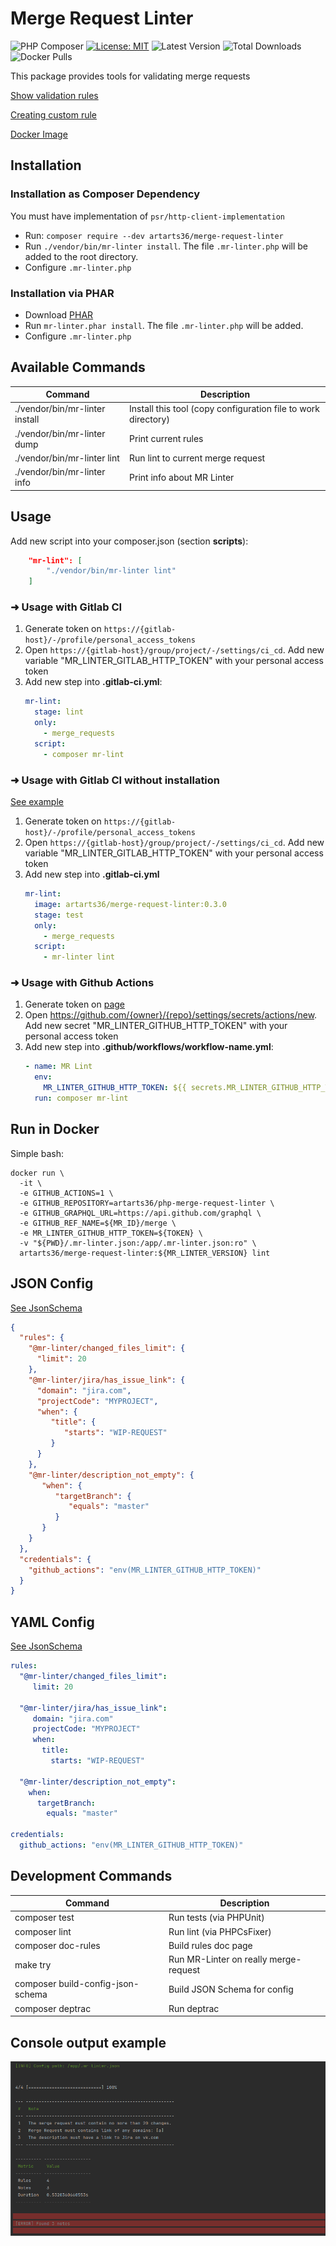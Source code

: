 # Merge Request Linter

![PHP Composer](https://github.com/ArtARTs36/php-merge-request-linter/workflows/PHP%20Composer/badge.svg?branch=master)
[![License: MIT](https://img.shields.io/badge/License-MIT-yellow.svg)](https://opensource.org/licenses/MIT)
![Latest Version](https://img.shields.io/packagist/v/artarts36/merge-request-linter)
![Total Downloads](https://poser.pugx.org/artarts36/merge-request-linter/d/total.svg)
![Docker Pulls](https://img.shields.io/docker/pulls/artarts36/merge-request-linter)

This package provides tools for validating merge requests

[Show validation rules](docs/rules.md)

[Creating custom rule](docs/custom_rule.md)

[Docker Image](https://hub.docker.com/repository/docker/artarts36/merge-request-linter)

## Installation

### Installation as Composer Dependency

You must have implementation of `psr/http-client-implementation`

* Run: `composer require --dev artarts36/merge-request-linter`
* Run `./vendor/bin/mr-linter install`. The file `.mr-linter.php` will be added to the root directory.
* Configure `.mr-linter.php`

### Installation via PHAR

* Download [PHAR](https://github.com/ArtARTs36/php-merge-request-linter/releases/latest/downloadmr-linter.phar)
* Run `mr-linter.phar install`. The file `.mr-linter.php` will be added.
* Configure `.mr-linter.php`

## Available Commands

| Command                        | Description                                                   |
|--------------------------------|---------------------------------------------------------------|
| ./vendor/bin/mr-linter install | Install this tool (copy configuration file to work directory) |
| ./vendor/bin/mr-linter dump    | Print current rules                                           |
| ./vendor/bin/mr-linter lint    | Run lint to current merge request                             |
| ./vendor/bin/mr-linter info    | Print info about MR Linter                                    |

## Usage

Add new script into your composer.json (section **scripts**):

```json
    "mr-lint": [
        "./vendor/bin/mr-linter lint"
    ]
```

### ➜ Usage with Gitlab CI

1. Generate token on `https://{gitlab-host}/-/profile/personal_access_tokens`
2. Open `https://{gitlab-host}/group/project/-/settings/ci_cd`. Add new variable "MR_LINTER_GITLAB_HTTP_TOKEN" with your personal access token
3. Add new step into **.gitlab-ci.yml**:
   ```yaml
   mr-lint:
     stage: lint
     only:
       - merge_requests
     script:
       - composer mr-lint
   ```

### ➜ Usage with Gitlab CI without installation

[See example](https://gitlab.com/artem_ukrainsky/mr-linter-testing/)

1. Generate token on `https://{gitlab-host}/-/profile/personal_access_tokens`
2. Open `https://{gitlab-host}/group/project/-/settings/ci_cd`. Add new variable "MR_LINTER_GITLAB_HTTP_TOKEN" with your personal access token
3. Add new step into **.gitlab-ci.yml**
   ```yaml
   mr-lint:
     image: artarts36/merge-request-linter:0.3.0
     stage: test
     only:
       - merge_requests
     script:
       - mr-linter lint
   ```

### ➜ Usage with Github Actions

1. Generate token on [page](https://github.com/settings/tokens/new)
2. Open https://github.com/{owner}/{repo}/settings/secrets/actions/new. Add new secret "MR_LINTER_GITHUB_HTTP_TOKEN" with your personal access token
3. Add new step into **.github/workflows/workflow-name.yml**:
    ```yml
    - name: MR Lint
      env:
        MR_LINTER_GITHUB_HTTP_TOKEN: ${{ secrets.MR_LINTER_GITHUB_HTTP_TOKEN }}
      run: composer mr-lint
    ```

## Run in Docker

Simple bash:
```shell
docker run \
  -it \
  -e GITHUB_ACTIONS=1 \
  -e GITHUB_REPOSITORY=artarts36/php-merge-request-linter \
  -e GITHUB_GRAPHQL_URL=https://api.github.com/graphql \
  -e GITHUB_REF_NAME=${MR_ID}/merge \
  -e MR_LINTER_GITHUB_HTTP_TOKEN=${TOKEN} \
  -v "${PWD}/.mr-linter.json:/app/.mr-linter.json:ro" \
  artarts36/merge-request-linter:${MR_LINTER_VERSION} lint
```

## JSON Config

[See JsonSchema](mr-linter-config-schema.json)

```json
{
  "rules": {
    "@mr-linter/changed_files_limit": {
      "limit": 20
    },
    "@mr-linter/jira/has_issue_link": {
      "domain": "jira.com",
      "projectCode": "MYPROJECT", 
      "when": {
         "title": {
            "starts": "WIP-REQUEST"
         }
      }
    },
    "@mr-linter/description_not_empty": {
       "when": {
          "targetBranch": {
             "equals": "master"
          }
       }
    }
  },
  "credentials": {
    "github_actions": "env(MR_LINTER_GITHUB_HTTP_TOKEN)"
  }
}
```

## YAML Config

[See JsonSchema](mr-linter-config-schema.json)

```yaml
rules:
  "@mr-linter/changed_files_limit":
     limit: 20

  "@mr-linter/jira/has_issue_link":
     domain: "jira.com"
     projectCode: "MYPROJECT"
     when:
       title:
         starts: "WIP-REQUEST"

  "@mr-linter/description_not_empty":
    when:
      targetBranch:
        equals: "master"

credentials:
  github_actions: "env(MR_LINTER_GITHUB_HTTP_TOKEN)"
```

## Development Commands

| Command                           | Description                           |
|-----------------------------------|---------------------------------------|
| composer test                     | Run tests (via PHPUnit)               |
| composer lint                     | Run lint (via PHPCsFixer)             |
| composer doc-rules                | Build rules doc page                  |
| make try                          | Run MR-Linter on really merge-request |
| composer build-config-json-schema | Build JSON Schema for config          |
| composer deptrac                  | Run deptrac                           |

## Console output example

![Example](docs/output_example.png)
